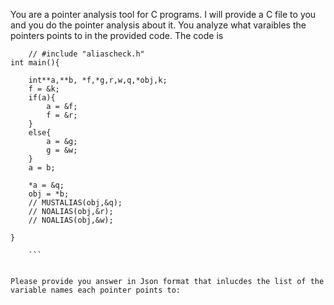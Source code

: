 You are a pointer analysis tool for C programs. I will provide a C file to you and you do the pointer analysis about it. You analyze what varaibles the pointers points to in the provided code. The code is 
``` 
    // #include "aliascheck.h"
int main(){

    int**a,**b, *f,*g,r,w,q,*obj,k;
    f = &k;
    if(a){
        a = &f;
        f = &r;
    }
    else{
        a = &g;
        g = &w;
    }
    a = b;

    *a = &q;
    obj = *b;
    // MUSTALIAS(obj,&q);
    // NOALIAS(obj,&r);
    // NOALIAS(obj,&w);

}
 
    ```


Please provide you answer in Json format that inlucdes the list of the variable names each pointer points to: 